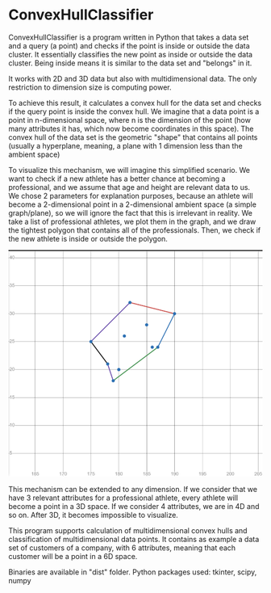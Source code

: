 # ConvexHullClassifier
 
ConvexHullClassifier is a program written in Python that takes a data set and a query (a point) and checks if the point is inside or outside the data cluster. It essentially classifies the new point as inside or outside the data cluster. Being inside means it is similar to the data set and "belongs" in it.

It works with 2D and 3D data but also with multidimensional data. The only restriction to dimension size is computing power.

To achieve this result, it calculates a convex hull for the data set and checks if the query point is inside the convex hull.
We imagine that a data point is a point in n-dimensional space, where n is the dimension of the point (how many attributes it has, which now become coordinates in this space). The convex hull of the data set is the geometric "shape" that contains all points (usually a hyperplane, meaning, a plane with 1 dimension less than the ambient space)

To visualize this mechanism, we will imagine this simplified scenario. We want to check if a new athlete has a better chance at becoming a professional, and we assume that age and height are relevant data to us. We chose 2 parameters for explanation purposes, because an athlete will become a 2-dimensional point in a 2-dimensional ambient space (a simple graph/plane), so we will ignore the fact that this is irrelevant in reality. We take a list of professional athletes, we plot them in the graph, and we draw the tightest polygon that contains all of the professionals. Then, we check if the new athlete is inside or outside the polygon.

![Athlete example](screenshot.png)

This mechanism can be extended to any dimension. If we consider that we have 3 relevant attributes for a professional athlete, every athlete will become a point in a 3D space. If we consider 4 attributes, we are in 4D and so on. After 3D, it becomes impossible to visualize.

This program supports calculation of multidimensional convex hulls and classification of multidimensional data points. It contains as example a data set of customers of a company, with 6 attributes, meaning that each customer will be a point in a 6D space.

Binaries are available in "dist" folder.
Python packages used: tkinter, scipy, numpy
